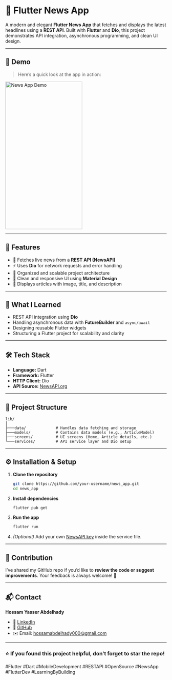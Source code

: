 # 📰 Flutter News App

A modern and elegant **Flutter News App** that fetches and displays the latest headlines using a **REST API**.
Built with **Flutter** and **Dio**, this project demonstrates API integration, asynchronous programming, and clean UI design.

---

## 🎥 Demo

> Here’s a quick look at the app in action:

<img src="Demo_record/NewsappRecord(2).gif" width="240" height="460" alt="News App Demo" />

---

## 🚀 Features

* 🔗 Fetches live news from a **REST API (NewsAPI)**
* ⚡ Uses **Dio** for network requests and error handling
* 🧩 Organized and scalable project architecture
* 🎨 Clean and responsive UI using **Material Design**
* 📰 Displays articles with image, title, and description

---

## 🧠 What I Learned

* REST API integration using **Dio**
* Handling asynchronous data with **FutureBuilder** and `async/await`
* Designing reusable Flutter widgets
* Structuring a Flutter project for scalability and clarity

---

## 🛠️ Tech Stack

* **Language:** Dart
* **Framework:** Flutter
* **HTTP Client:** Dio
* **API Source:** [NewsAPI.org](https://newsapi.org)

---

## 📂 Project Structure

```
lib/
│
├───data/             # Handles data fetching and storage
├───models/           # Contains data models (e.g., ArticleModel)
├───screens/          # UI screens (Home, Article details, etc.)
└───services/         # API service layer and Dio setup
```

---

## ⚙️ Installation & Setup

1. **Clone the repository**

   ```bash
   git clone https://github.com/your-username/news_app.git
   cd news_app
   ```

2. **Install dependencies**

   ```bash
   flutter pub get
   ```

3. **Run the app**

   ```bash
   flutter run
   ```

4. *(Optional)* Add your own [NewsAPI key](https://newsapi.org) inside the service file.

---

## 🤝 Contribution

I’ve shared my GitHub repo if you’d like to **review the code or suggest improvements**.
Your feedback is always welcome! 🙌

---

## 📬 Contact

**Hossam Yasser Abdelhady**

* 💼 [LinkedIn](https://www.linkedin.com/in/hossam-yasser-abdelhady/)
* 🐙 [GitHub](https://github.com/Hossam-Yaser)
* ✉️ Email: [hossamabdelhady000@gmail.com](hossamabdelhady000@gmail.com)

---

### ⭐ If you found this project helpful, don’t forget to star the repo!

#Flutter #Dart #MobileDevelopment #RESTAPI #OpenSource #NewsApp #FlutterDev #LearningByBuilding
